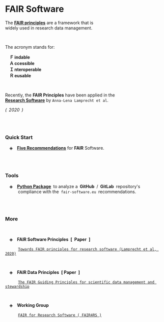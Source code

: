 # FAIR Software

The **[FAIR principles][FAIR]** are a framework that is <br>
widely used in research data management.

<br>

The acronym stands for:

 **Ｆ indable** <br>
 **Ａ ccessible** <br>
 **Ｉ nteroperable** <br>
 **Ｒ eusable**

<br>

Recently, the **FAIR Principles** have been applied in the <br>
**[Research Software]** by `Anna-Lena Lamprecht et al`.

*( 2020 )* 

<br>
<br>

### Quick Start

 ◈ **[Five Recommendations][FAIR Recommendations]** for **FAIR** Software.

<br>
<br>

### Tools

 ◈ **[Python Package][FAIR Software]** to analyze a **GitHub** / **GitLab** repository's <br>
   compliance with the `fair-software.eu` recommendations.

<br>
<br>

### More

<br>

 ◈ **FAIR Software Principles [ Paper ]**
    
   [`Towards FAIR principles for research software (Lamprecht et al, 2020)`][FAIR Software Principles]

<br>

 ◈ **FAIR Data Principles [ Paper ]**

   [`The FAIR Guiding Principles for scientific data management and stewardship`][FAIR Data Principles]
    
<br>
    
 ◈ **Working Group** 

   [`FAIR for Research Software ( FAIR4RS )`][FAIR Group]



<!----------------------------------------------------------------------------->

[Research Software]: https://content.iospress.com/articles/data-science/ds190026


<!-----------------------------------{ FAIR }---------------------------------->

[FAIR Software Principles]: https://content.iospress.com/articles/data-science/ds190026
[FAIR Data Principles]: https://www.nature.com/articles/Headersdata201618
[FAIR Recommendations]: https://fair-software.eu/
[FAIR Software]: https://github.com/fair-software/howfairis
[FAIR Group]: https://www.rd-alliance.org/groups/fair-research-software-fair4rs-wg
[FAIR]: https://www.nature.com/articles/sdata201618
